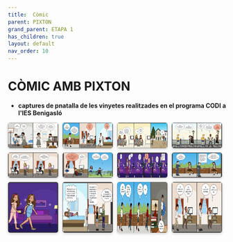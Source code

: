 ```yaml
---
title:  Còmic
parent: PIXTON
grand_parent: ETAPA 1
has_children: true
layout: default
nav_order: 10
---
```



# CÒMIC AMB PIXTON


- **captures de pnatalla de les vinyetes realitzades en el programa CODI a l'IES Benigasló**


<style>
.galeria {
  display: flex;
  flex-wrap: wrap;
  gap: 10px;
}
.galeria img {
  width: calc(25% - 10px);
  border-radius: 5px;
  box-shadow: 0 2px 6px rgba(0,0,0,0.2);
  transition: transform 0.2s;
}
.galeria img:hover {
  transform: scale(1.05);
}
@media (max-width: 800px) {
  .galeria img {
    width: calc(50% - 10px);
  }
}
@media (max-width: 500px) {
  .galeria img {
    width: 100%;
  }
}
</style>

<div class="galeria">
  <img src="/ETAPA1/imatges/1.png" alt="Imatge 1">
  <img src="/ETAPA1/imatges/2.png" alt="Imatge 2">
  <img src="/ETAPA1/imatges/3.png" alt="Imatge 3">
  <img src="/ETAPA1/imatges/4.png" alt="Imatge 4">
  <img src="/ETAPA1/imatges/5.png" alt="Imatge 5">
  <img src="/ETAPA1/imatges/6.png" alt="Imatge 6">
  <img src="/ETAPA1/imatges/7.png" alt="Imatge 7">
  <img src="/ETAPA1/imatges/8.png" alt="Imatge 8">
  <img src="/ETAPA1/imatges/9.png" alt="Imatge 9">
  <img src="/ETAPA1/imatges/10.png" alt="Imatge 10">
  <img src="/ETAPA1/imatges/11.png" alt="Imatge 11">
  <img src="/ETAPA1/imatges/12.png" alt="Imatge 12">
</div>





